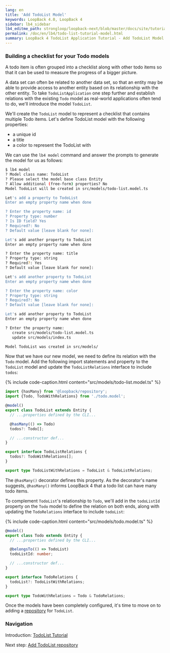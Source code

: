 ```yaml
---
lang: en
title: 'Add TodoList Model'
keywords: LoopBack 4.0, LoopBack 4
sidebar: lb4_sidebar
lb4_editme_path: strongloop/loopback-next/blob/master/docs/site/tutorials/todo-list
permalink: /doc/en/lb4/todo-list-tutorial-model.html
summary: LoopBack 4 TodoList Application Tutorial - Add TodoList Model
---
```


### Building a checklist for your Todo models

A todo item is often grouped into a checklist along with other todo items so
that it can be used to measure the progress of a bigger picture.

A data set can often be related to another data set, so that an entity may be
able to provide access to another entity based on its relationship with the
other entity. To take `TodoListApplication` one step further and establish
relations with the existing `Todo` model as real-world applications often tend
to do, we'll introduce the model `TodoList`.

We'll create the `TodoList` model to represent a checklist that contains
multiple Todo items. Let's define TodoList model with the following properties:

- a unique id
- a title
- a color to represent the TodoList with

We can use the `lb4 model` command and answer the prompts to generate the model
for us as follows:

```sh
$ lb4 model
? Model class name: TodoList
? Please select the model base class Entity
? Allow additional (free-form) properties? No
Model TodoList will be created in src/models/todo-list.model.ts

Let's add a property to TodoList
Enter an empty property name when done

? Enter the property name: id
? Property type: number
? Is ID field? Yes
? Required?: No
? Default value [leave blank for none]:

Let's add another property to TodoList
Enter an empty property name when done

? Enter the property name: title
? Property type: string
? Required?: Yes
? Default value [leave blank for none]:

Let's add another property to TodoList
Enter an empty property name when done

? Enter the property name: color
? Property type: string
? Required?: No
? Default value [leave blank for none]:

Let's add another property to TodoList
Enter an empty property name when done

? Enter the property name:
   create src/models/todo-list.model.ts
   update src/models/index.ts

Model TodoList was created in src/models/
```

Now that we have our new model, we need to define its relation with the `Todo`
model. Add the following import statements and property to the `TodoList` model
and update the `TodoListRelations` interface to include `todos`:

{% include code-caption.html content="src/models/todo-list.model.ts" %}

```ts
import {hasMany} from '@loopback/repository';
import {Todo, TodoWithRelations} from './todo.model';

@model()
export class TodoList extends Entity {
  // ...properties defined by the CLI...

  @hasMany(() => Todo)
  todos?: Todo[];

  // ...constructor def...
}

export interface TodoListRelations {
  todos?: TodoWithRelations[];
}

export type TodoListWithRelations = TodoList & TodoListRelations;
```

The `@hasMany()` decorator defines this property. As the decorator's name
suggests, `@hasMany()` informs LoopBack 4 that a todo list can have many todo
items.

To complement `TodoList`'s relationship to `Todo`, we'll add in the `todoListId`
property on the `Todo` model to define the relation on both ends, along with
updating the `TodoRelations` interface to include `todoList`:

{% include code-caption.html content="src/models/todo.model.ts" %}

```ts
@model()
export class Todo extends Entity {
  // ...properties defined by the CLI...

  @belongsTo(() => TodoList)
  todoListId: number;

  // ...constructor def...
}

export interface TodoRelations {
  todoList?: TodoListWithRelations;
}

export type TodoWithRelations = Todo & TodoRelations;
```

Once the models have been completely configured, it's time to move on to adding
a [repository](todo-list-tutorial-repository.md) for `TodoList`.

### Navigation

Introduction: [TodoList Tutorial](todo-list-tutorial.md)

Next step: [Add TodoList repository](todo-list-tutorial-repository.md)
